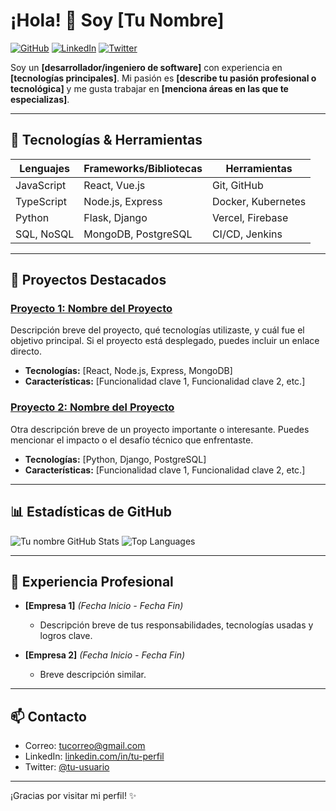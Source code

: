 # ¡Hola! 👋 Soy [Tu Nombre]

[![GitHub](https://img.shields.io/badge/GitHub-Profile-181717?style=flat&logo=github)](https://github.com/tu-usuario)
[![LinkedIn](https://img.shields.io/badge/LinkedIn-Connect-blue?style=flat&logo=linkedin)](https://linkedin.com/in/tu-perfil)
[![Twitter](https://img.shields.io/badge/Twitter-Follow-1DA1F2?style=flat&logo=twitter&logoColor=white)](https://twitter.com/tu-usuario)

Soy un **[desarrollador/ingeniero de software]** con experiencia en **[tecnologías principales]**. Mi pasión es **[describe tu pasión profesional o tecnológica]** y me gusta trabajar en **[menciona áreas en las que te especializas]**.

---

## 🔧 Tecnologías & Herramientas

| **Lenguajes**   | **Frameworks/Bibliotecas** | **Herramientas**       |
|-----------------|----------------------------|------------------------|
| JavaScript      | React, Vue.js               | Git, GitHub            |
| TypeScript      | Node.js, Express            | Docker, Kubernetes     |
| Python          | Flask, Django               | Vercel, Firebase       |
| SQL, NoSQL      | MongoDB, PostgreSQL         | CI/CD, Jenkins         |

---

## 🚀 Proyectos Destacados

### [Proyecto 1: Nombre del Proyecto](https://github.com/tu-usuario/proyecto1)
Descripción breve del proyecto, qué tecnologías utilizaste, y cuál fue el objetivo principal. Si el proyecto está desplegado, puedes incluir un enlace directo.

- **Tecnologías:** [React, Node.js, Express, MongoDB]
- **Características:** [Funcionalidad clave 1, Funcionalidad clave 2, etc.]

### [Proyecto 2: Nombre del Proyecto](https://github.com/tu-usuario/proyecto2)
Otra descripción breve de un proyecto importante o interesante. Puedes mencionar el impacto o el desafío técnico que enfrentaste.

- **Tecnologías:** [Python, Django, PostgreSQL]
- **Características:** [Funcionalidad clave 1, Funcionalidad clave 2, etc.]

---

## 📊 Estadísticas de GitHub

![Tu nombre GitHub Stats](https://github-readme-stats.vercel.app/api?username=Ivan-8a&show_icons=true&theme=radical)
![Top Languages](https://github-readme-stats.vercel.app/api/top-langs/?username=ivan-8a&layout=compact&theme=radical)

---

## 💼 Experiencia Profesional

- **[Empresa 1]** *(Fecha Inicio - Fecha Fin)*
  - Descripción breve de tus responsabilidades, tecnologías usadas y logros clave.

- **[Empresa 2]** *(Fecha Inicio - Fecha Fin)*
  - Breve descripción similar.

---

## 📫 Contacto

- Correo: [tucorreo@gmail.com](mailto:tucorreo@gmail.com)
- LinkedIn: [linkedin.com/in/tu-perfil](https://linkedin.com/in/tu-perfil)
- Twitter: [@tu-usuario](https://twitter.com/tu-usuario)

---

¡Gracias por visitar mi perfil! ✨
